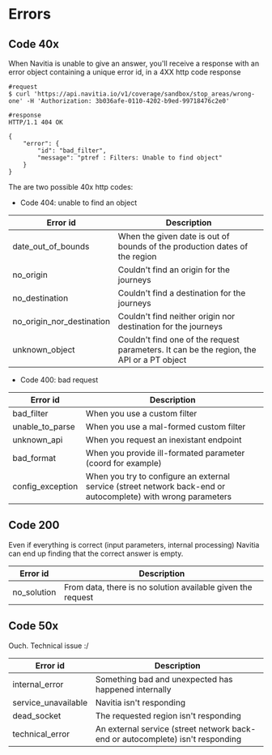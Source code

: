 # Errors

Code 40x
--------
When Navitia is unable to give an answer, you'll receive a response with an error object
containing a unique error id, in a 4XX http code response

```shell
#request
$ curl 'https://api.navitia.io/v1/coverage/sandbox/stop_areas/wrong-one' -H 'Authorization: 3b036afe-0110-4202-b9ed-99718476c2e0'

#response
HTTP/1.1 404 OK

{
    "error": {
        "id": "bad_filter",
        "message": "ptref : Filters: Unable to find object"
    }
}
```

The are two possible 40x http codes:

-   Code 404: unable to find an object

| Error id                    | Description                                                                	|
|-----------------------------|-----------------------------------------------------------------------------|
| date_out_of_bounds          | When the given date is out of bounds of the production dates of the region 	|
| no_origin                   | Couldn't find an origin for the journeys                                   	|
| no_destination              | Couldn't find a destination for the journeys                              	|
| no_origin_nor_destination   | Couldn't find neither origin nor destination for the journeys               |
| unknown_object              | Couldn't find one of the request parameters. It can be the region, the API or a PT object |

-   Code 400: bad request

| Error id          | Description                                                 |
|-------------------|-------------------------------------------------------------|
| bad_filter        | When you use a custom filter                                |
| unable_to_parse   | When you use a mal-formed custom filter                     |
| unknown_api       | When you request an inexistant endpoint                     |
| bad_format        | When you provide ill-formated parameter (coord for example) |
| config_exception  | When you try to configure an external service (street network back-end or autocomplete) with wrong parameters |


Code 200
--------
Even if everything is correct (input parameters, internal processing)
Navitia can end up finding that the correct answer is empty.

| Error id                    | Description                                                                |
|-----------------------------|----------------------------------------------------------------------------|
| no_solution                 | From data, there is no solution available given the request                |


Code 50x
--------

Ouch. Technical issue :/

| Error id            	| Description                                               				|
|-----------------------|---------------------------------------------------------------------------------------|
| internal_error	| Something bad and unexpected has happened internally      				|
| service_unavailable	| Navitia isn't responding								|
| dead_socket		| The requested region isn't responding							|
| technical_error	| An external service (street network back-end or autocomplete)	isn't responding	|
